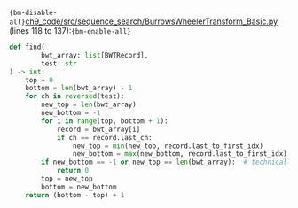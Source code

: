 `{bm-disable-all}`[ch9_code/src/sequence_search/BurrowsWheelerTransform_Basic.py](ch9_code/src/sequence_search/BurrowsWheelerTransform_Basic.py) (lines 118 to 137):`{bm-enable-all}`

```python
def find(
        bwt_array: list[BWTRecord],
        test: str
) -> int:
    top = 0
    bottom = len(bwt_array) - 1
    for ch in reversed(test):
        new_top = len(bwt_array)
        new_bottom = -1
        for i in range(top, bottom + 1):
            record = bwt_array[i]
            if ch == record.last_ch:
                new_top = min(new_top, record.last_to_first_idx)
                new_bottom = max(new_bottom, record.last_to_first_idx)
        if new_bottom == -1 or new_top == len(bwt_array):  # technically only need to check one of these conditions
            return 0
        top = new_top
        bottom = new_bottom
    return (bottom - top) + 1
```